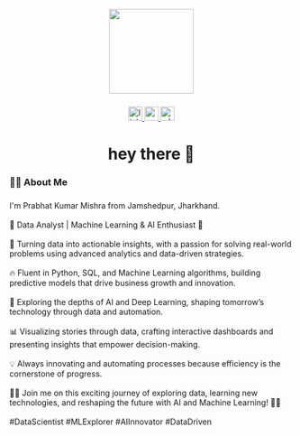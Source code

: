 <br clear="both">

<div align="center">
  <img height="150" src="https://camo.githubusercontent.com/62da68eb62b1e5f175f7d1f0191dd89a653d7908feb22d37d4a0ab07365d6791/68747470733a2f2f6d656469612e67697068792e636f6d2f6d656469612f4d3967624264396e6244724f5475314d71782f67697068792e676966"  />
</div>

###

<div align="center">
  <a href="https://www.linkedin.com/in/kirti-sahajanand-sharma-3037b01a9/" target="_blank">
    <img src="https://img.shields.io/static/v1?message=LinkedIn&logo=linkedin&label=&color=0077B5&logoColor=white&labelColor=&style=for-the-badge" height="25" alt="linkedin logo"  />
  </a>
  <a href="mailto:prabhatmishra3112@gmail.com" target="_blank">
    <img src="https://img.shields.io/static/v1?message=Gmail&logo=gmail&label=&color=D14836&logoColor=white&labelColor=&style=for-the-badge" height="25" alt="gmail logo"  />
  </a>
  <a href="https://wa.me/7004596360" target="_blank">
    <img src="https://img.shields.io/static/v1?message=Whatsapp&logo=whatsapp&label=&color=25D366&logoColor=white&labelColor=&style=for-the-badge" height="25" alt="whatsapp logo"  />
  </a>
</div>

###

<h1 align="center">hey there 👋</h1>

###

<h3 align="left">👩‍💻  About Me</h3>

###


<p align="left">I'm Prabhat Kumar Mishra from Jamshedpur, Jharkhand.<br><br>
🚀 Data Analyst | Machine Learning & AI Enthusiast 🤖<br><br>🌟 Turning data into actionable insights, with a passion for solving real-world problems using advanced analytics and data-driven strategies.<br><br>🔥 Fluent in Python, SQL, and Machine Learning algorithms, building predictive models that drive business growth and innovation.<br><br>🤖 Exploring the depths of AI and Deep Learning, shaping tomorrow’s technology through data and automation.
<br><br>📊 Visualizing stories through data, crafting interactive dashboards and presenting insights that empower decision-making.<br><br>💡 Always innovating and automating processes because efficiency is the cornerstone of progress.<br><br> 👨‍💻 Join me on this exciting journey of exploring data, learning new technologies, and reshaping the future with AI and Machine Learning! 🚀✨
<br><br>#DataScientist #MLExplorer #AIInnovator #DataDriven</p>

###
